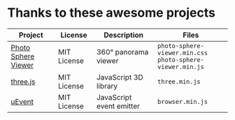 # Thanks to these awesome projects

| Project                | License         | Description                        | Files                                   |
|------------------------|-----------------|-------------------------------------|-----------------------------------------|
| [Photo Sphere Viewer](https://github.com/mistic100/Photo-Sphere-Viewer/tree/4.8.1)     | MIT License     | 360° panorama viewer                | `photo-sphere-viewer.min.css`<br>`photo-sphere-viewer.min.js` |
| [three.js](https://github.com/mrdoob/three.js)               | MIT License     | JavaScript 3D library               | `three.min.js`                            |
| [uEvent](https://github.com/mistic100/uEvent)                 | MIT License     | JavaScript event emitter            | `browser.min.js`                          |


